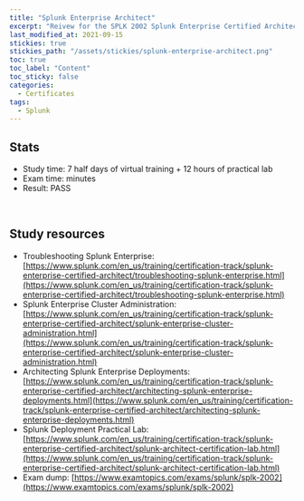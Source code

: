 ```yaml
---
title: "Splunk Enterprise Architect"
excerpt: "Reivew for the SPLK 2002 Splunk Enterprise Certified Architect certificate"
last_modified_at: 2021-09-15
stickies: true
stickies_path: "/assets/stickies/splunk-enterprise-architect.png"
toc: true
toc_label: "Content"
toc_sticky: false
categories:
  - Certificates
tags:
  - Splunk
---
```


## Stats
- Study time: 7 half days of virtual training + 12 hours of practical lab
- Exam time: minutes
- Result: PASS

<br>

## Study resources
- Troubleshooting Splunk Enterprise: [https://www.splunk.com/en_us/training/certification-track/splunk-enterprise-certified-architect/troubleshooting-splunk-enterprise.html](https://www.splunk.com/en_us/training/certification-track/splunk-enterprise-certified-architect/troubleshooting-splunk-enterprise.html)
- Splunk Enterprise Cluster Administration: [https://www.splunk.com/en_us/training/certification-track/splunk-enterprise-certified-architect/splunk-enterprise-cluster-administration.html](https://www.splunk.com/en_us/training/certification-track/splunk-enterprise-certified-architect/splunk-enterprise-cluster-administration.html)
- Architecting Splunk Enterprise Deployments: [https://www.splunk.com/en_us/training/certification-track/splunk-enterprise-certified-architect/architecting-splunk-enterprise-deployments.html](https://www.splunk.com/en_us/training/certification-track/splunk-enterprise-certified-architect/architecting-splunk-enterprise-deployments.html)
- Splunk Deployment Practical Lab: [https://www.splunk.com/en_us/training/certification-track/splunk-enterprise-certified-architect/splunk-architect-certification-lab.html](https://www.splunk.com/en_us/training/certification-track/splunk-enterprise-certified-architect/splunk-architect-certification-lab.html)
- Exam dump: [https://www.examtopics.com/exams/splunk/splk-2002](https://www.examtopics.com/exams/splunk/splk-2002)

<br>
